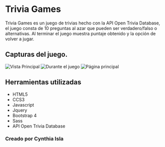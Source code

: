 # Trivia Games

Trivia Games es un juego de trivias hecho con la API Open Trivia Database, el juego consta de 10 preguntas al azar que pueden ser verdadero/falso o alternativas. Al terminar el juego muestra puntaje obtenido y la opción de volver a jugar.

## Capturas del juego.

![Vista Principal](http://drive.google.com/uc?export=view&id=1qolOR5BGC9JdIahI0MVt6zcOse5caK13) 
![Durante el juego](http://drive.google.com/uc?export=view&id=1Zgl4zr2OzEHXkopg3euH0_9Grtg8c-5Z) 
![Página principal](http://drive.google.com/uc?export=view&id=1gHGweUieXAJ130waMrvGLTKaaN5-HhA-) 

## Herramientas utilizadas

- HTML5
- CCS3
- Javascript
- Jquery
- Bootstrap 4
- Sass
- API Open Trivia Database

### Creado por Cynthia Isla